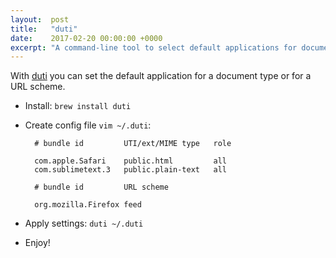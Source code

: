 ```yaml
---
layout:  post
title:   "duti"
date:    2017-02-20 00:00:00 +0000
excerpt: "A command-line tool to select default applications for document types and URL schemes on Mac OS X"
---
```


With [duti] you can set the default application for a document type or for a URL scheme.

- Install: `brew install duti`
- Create config file `vim ~/.duti`:

        # bundle id         UTI/ext/MIME type   role

        com.apple.Safari    public.html         all
        com.sublimetext.3   public.plain-text   all

        # bundle id         URL scheme

        org.mozilla.Firefox feed

- Apply settings: `duti ~/.duti`
- Enjoy!

[duti]: http://duti.org



